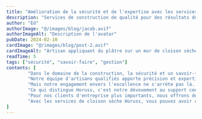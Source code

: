 ```yaml
---
title: "Amélioration de la sécurité et de l'expertise avec les services de cloison sèche Horuss"
description: "Services de construction de qualité pour des résultats durables"
author: "Ed"
authorImage: "@/images/blog/jacob.avif"
authorImageAlt: "Description de l'avatar"
pubDate: 2024-02-10
cardImage: "@/images/blog/post-2.avif"
cardImageAlt: "Artisan appliquant du plâtre sur un mur de cloison sèche"
readTime: 5
tags: ["sécurité", "savoir-faire", "gestion"]
contents: [
        "Dans le domaine de la construction, la sécurité et un savoir-faire de qualité sont indispensables. Chez Horuss, nous sommes fiers de proposer une gamme de services de cloison sèche qui priorisent les deux, garantissant que vos projets sont construits pour durer.",
        "Notre équipe d'artisans qualifiés apporte précision et expertise à chaque tâche, des réparations mineures aux travaux de rénovation majeurs. Avec des outils et des matériaux de haute qualité issus de notre vaste inventaire, nous garantissons les normes les plus élevées de sécurité et de savoir-faire pour chaque projet.",
        "Mais notre engagement envers l'excellence ne s'arrête pas là. Nous fournissons également des services de gestion de projet complets pour maintenir votre construction sur la bonne voie et respecter votre budget. De la coordination du flux de travail à la communication avec les parties prenantes, Horuss gère les complexités afin que vous puissiez vous concentrer sur votre vision.",
        "Ce qui distingue Horuss, c'est notre dévouement au support continu. Nous ne terminons pas simplement le travail pour nous éloigner – nous sommes là sur le long terme. Nos services de maintenance assurent que votre construction reste en condition optimale, offrant une tranquillité d'esprit pour les années à venir.",
        "Pour nos clients d'entreprise plus importants, nous offrons des solutions personnalisées adaptées à vos défis uniques. En comprenant vos besoins spécifiques, nous élaborons des stratégies visant à maximiser l'efficacité et à faire avancer votre entreprise.",
        "Avec les services de cloison sèche Horuss, vous pouvez avoir confiance que vos projets sont entre de bonnes mains. Découvrez la différence aujourd'hui et voyez pourquoi tant de clients choisissent Horuss pour leurs besoins en construction."
]
---
```


